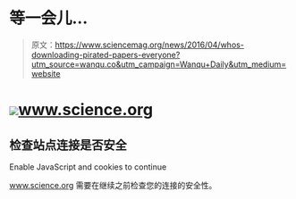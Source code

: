 # 等一会儿...

> 原文：<https://www.sciencemag.org/news/2016/04/whos-downloading-pirated-papers-everyone?utm_source=wanqu.co&utm_campaign=Wanqu+Daily&utm_medium=website>

# ![](img/c01522f405d38557f226b8afbf802354.png)www.science.org

## 检查站点连接是否安全

<noscript>   <p class="heading-icon warning-icon"/>   Enable JavaScript and cookies to continue   </noscript>

www.science.org 需要在继续之前检查您的连接的安全性。